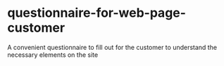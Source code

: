 # questionnaire-for-web-page-customer
A convenient questionnaire to fill out for the customer to understand the necessary elements on the site
